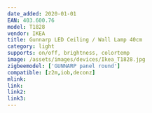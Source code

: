 ```yaml
---
date_added: 2020-01-01
EAN: 403.600.76
model: T1828 
vendor: IKEA
title: Gunnarp LED Ceiling / Wall Lamp 40cm
category: light
supports: on/off, brightness, colortemp
image: /assets/images/devices/Ikea_T1828.jpg
zigbeemodel: ['GUNNARP panel round']
compatible: [z2m,iob,deconz]
mlink: 
link: 
link2: 
link3: 
---
```


